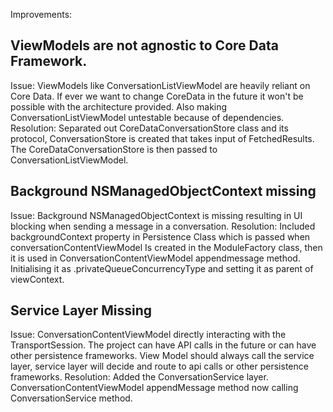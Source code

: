 Improvements:

## ViewModels are not agnostic to Core Data Framework.
Issue: ViewModels like ConversationListViewModel are heavily reliant on Core Data. If ever we want to change CoreData in the future it won't be possible with the architecture provided. Also making ConversationListViewModel untestable because of dependencies.
Resolution: Separated out CoreDataConversationStore class and its protocol,  ConversationStore is created that takes input of FetchedResults. The CoreDataConversationStore is then passed to ConversationListViewModel.

## Background NSManagedObjectContext missing
Issue: Background NSManagedObjectContext is missing resulting in UI blocking when sending a message in a conversation.
Resolution:  Included backgroundContext property in Persistence Class which is passed when conversationContentViewModel Is created in the ModuleFactory class, then it is used in ConversationContentViewModel appendmessage method.
Initialising it as .privateQueueConcurrencyType and setting it as parent of viewContext.


## Service Layer Missing
Issue: ConversationContentViewModel directly interacting with the TransportSession. The project can have API calls in the future or can have other persistence frameworks. View Model should always call the service layer, service layer will decide and route to api calls or other persistence frameworks.
Resolution:  Added the ConversationService layer. ConversationContentViewModel appendMessage method now calling ConversationService method.
